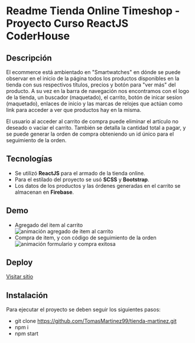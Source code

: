 # Readme Tienda Online Timeshop - Proyecto Curso ReactJS CoderHouse

## Descripción

El ecommerce está ambientado en "Smartwatches" en dónde se puede observar en el inicio de la página todos los productos disponibles en la tienda con sus respectivos títulos, precios y botón para "ver más" del producto. A su vez en la barra de navegación nos encontramos con el logo de la tienda, un buscador (maquetado), el carrito, botón de inicar sesíon (maquetado), enlaces de inicio y las marcas de relojes que actúan como link para acceder a ver que productos hay en la misma.

El usuario al acceder al carrito de compra puede eliminar el artículo no deseado o vaciar el carrito. También se detalla la cantidad total a pagar, y se puede generar la orden de compra obteniendo un id único para el seguimiento de la orden.

## Tecnologías

- Se utilizó **ReactJS** para el armado de la tienda online.
- Para el estilado del proyecto se usó **SCSS** y **Bootstrap**.
- Los datos de los productos y las órdenes generadas en el carrito se almacenan en **Firebase**.

## Demo

- Agregado del item al carrito
  <br>
  <img src="https://media.giphy.com/media/VBRQ5kb3y6Ouh9JXHN/giphy.gif" alt="animación agregado de item al carrito">
  <br>
- Compra de item, y con código de seguimiento de la orden
  <br>
  <img src="https://media.giphy.com/media/THYwYgauUrf9dO1Jue/giphy.gif" alt="animación formulario y compra exitosa">

## Deploy

<a href="https://gifted-northcutt-98918e.netlify.app"> Visitar sitio </a>

## Instalación

Para ejecutar el proyecto se deben seguir los siguientes pasos:

- git clone https://github.com/TomasMartinez99/tienda-martinez.git
- npm i
- npm start
